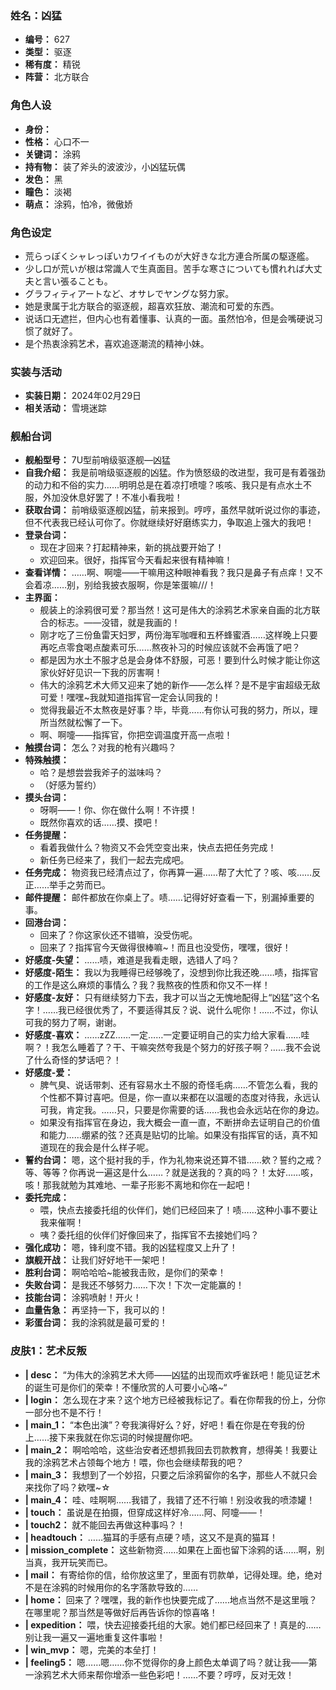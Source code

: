 ### 姓名：凶猛
* **编号：** 627
* **类型：** 驱逐
* **稀有度：** 精锐
* **阵营：** 北方联合


### 角色人设
* **身份：** 
* **性格：** 心口不一
* **关键词：** 涂鸦
* **持有物：** 装了斧头的波波沙，小凶猛玩偶
* **发色：** 黑
* **瞳色：** 淡褐
* **萌点：** 涂鸦，怕冷，微傲娇


### 角色设定
* 荒らっぽくシャレっぽいカワイイものが大好きな北方連合所属の駆逐艦。
* 少し口が荒いが根は常識人で生真面目。苦手な寒さについても慣れれば大丈夫と言い張ることも。
* グラフィティアートなど、オサレでヤングな努力家。
* 她是隶属于北方联合的驱逐舰，超喜欢狂放、潮流和可爱的东西。
* 说话口无遮拦，但内心也有着懂事、认真的一面。虽然怕冷，但是会嘴硬说习惯了就好了。
* 是个热衷涂鸦艺术，喜欢追逐潮流的精神小妹。


### 实装与活动
* **实装日期：** 2024年02月29日
* **相关活动：** 雪境迷踪


### 舰船台词
* **舰船型号：** 7U型前哨级驱逐舰—凶猛
* **自我介绍：** 我是前哨级驱逐舰的凶猛。作为愤怒级的改进型，我可是有着强劲的动力和不俗的实力……明明总是在着凉打喷嚏？咳咳、我只是有点水土不服，外加没休息好罢了！不准小看我啦！
* **获取台词：** 前哨级驱逐舰凶猛，前来报到。哼哼，虽然早就听说过你的事迹，但不代表我已经认可你了。你就继续好好磨练实力，争取追上强大的我吧！
* **登录台词：**
  * 现在才回来？打起精神来，新的挑战要开始了！
  * 欢迎回来。很好，指挥官今天看起来很有精神嘛！
* **查看详情：** ……啊、啊嚏——干嘛用这种眼神看我？我只是鼻子有点痒！又不会着凉……别，别给我披衣服啊，你是笨蛋嘛///！
* **主界面：**
  * 舰装上的涂鸦很可爱？那当然！这可是伟大的涂鸦艺术家亲自画的北方联合的标志。——没错，就是我画的！
  * 刚才吃了三份鱼雷天妇罗，两份海军咖喱和五杯蜂蜜酒……这样晚上只要再吃点零食喝点酸素可乐……熬夜补习的时候应该就不会再饿了吧？
  * 都是因为水土不服才总是会身体不舒服，可恶！要到什么时候才能让你这家伙好好见识一下我的厉害啊！
  * 伟大的涂鸦艺术大师又迎来了她的新作——怎么样？是不是宇宙超级无敌可爱！嘿嘿~我就知道指挥官一定会认同我的！
  * 觉得我最近不太熬夜是好事？毕，毕竟……有你认可我的努力，所以，理所当然就松懈了一下。
  * 啊、啊嚏——指挥官，你把空调温度开高一点啦！
* **触摸台词：** 怎么？对我的枪有兴趣吗？
* **特殊触摸：**
  * 哈？是想尝尝我斧子的滋味吗？
  * （好感为誓约）
* **摸头台词：**
  * 呀啊——！你、你在做什么啊！不许摸！
  * 既然你喜欢的话……摸、摸吧！
* **任务提醒：**
  * 看着我做什么？物资又不会凭空变出来，快点去把任务完成！
  * 新任务已经来了，我们一起去完成吧。
* **任务完成：** 物资我已经清点过了，你再算一遍……帮了大忙了？咳、咳……反正……举手之劳而已。
* **邮件提醒：** 邮件都放在你桌上了。啧……记得好好查看一下，别漏掉重要的事。
* **回港台词：**
  * 回来了？你这家伙还不错嘛，没受伤呢。
  * 回来了？指挥官今天做得很棒嘛~！而且也没受伤，嘿嘿，很好！
* **好感度-失望：** ……啧，难道是我看走眼，选错人了吗？
* **好感度-陌生：** 我以为我睡得已经够晚了，没想到你比我还晚……啧，指挥官的工作是这么麻烦的事情么？我？我熬夜的性质和你又不一样！
* **好感度-友好：** 只有继续努力下去，我才可以当之无愧地配得上“凶猛”这个名字！……我已经很优秀了，不要适得其反？说、说什么呢你！……不过，你认可我的努力了啊，谢谢。
* **好感度-喜欢：** ……zZZ……一定……一定要证明自己的实力给大家看……哇啊？！我怎么睡着了？干、干嘛突然夸我是个努力的好孩子啊？……我不会说了什么奇怪的梦话吧？！
* **好感度-爱：**
  * 脾气臭、说话带刺、还有容易水土不服的奇怪毛病……不管怎么看，我的个性都不算讨喜吧。但是，你一直以来都在以温暖的态度对待我，永远认可我，肯定我。……只，只要是你需要的话……我也会永远站在你的身边。
  * 如果没有指挥官在身边，我大概会一直一直，不断拼命去证明自己的价值和能力……绷紧的弦？还真是贴切的比喻。如果没有指挥官的话，真不知道现在的我会是什么样子呢。
* **誓约台词：** 嗯，这个挺衬我的手，作为礼物来说还算不错……欸？誓约之戒？等、等等？你再说一遍这是什么……？就是送我的？真的吗？！太好……咳，咳！那我就勉为其难地、一辈子形影不离地和你在一起吧！
* **委托完成：**
  * 喂，快点去接委托组的伙伴们，她们已经回来了！啧……这种小事不要让我来催啊！
  * 咦？委托组的伙伴们好像回来了，指挥官不去接她们吗？
* **强化成功：** 嗯，锋利度不错。我的凶猛程度又上升了！
* **旗舰开战：** 让我们好好地干一架吧！
* **胜利台词：** 啊哈哈哈~能被我击败，是你们的荣幸！
* **失败台词：** 是我还不够努力……下次！下次一定能赢的！
* **技能台词：** 涂鸦喷射！开火！
* **血量告急：** 再坚持一下，我可以的！
* **彩蛋台词：** 我的涂鸦就是最可爱的！


### 皮肤1：艺术反叛
* **| desc：** “为伟大的涂鸦艺术大师——凶猛的出现而欢呼雀跃吧！能见证艺术的诞生可是你们的荣幸！不懂欣赏的人可要小心咯~“
* **| login：** 怎么现在才来？这个地方已经被我标记了。看在你帮我的份上，分你一部分也不是不行！
* **| main_1：** “本色出演”？夸我演得好么？好，好吧！看在你是在夸我的份上……接下来我就在你忘词的时候提醒你吧。
* **| main_2：** 啊哈哈哈，这些治安者还想抓我回去罚款教育，想得美！我要让我的涂鸦艺术占领每个地方！喂，你也会继续帮我的吧？
* **| main_3：** 我想到了一个妙招，只要之后涂鸦留你的名字，那些人不就只会来找你了吗？欸嘿~☆
* **| main_4：** 哇、哇啊啊……我错了，我错了还不行嘛！别没收我的喷漆罐！
* **| touch：** 虽说是在拍摄，但穿成这样好冷……阿、阿嚏——！
* **| touch2：** 就不能回去再做这种事吗？！
* **| headtouch：** ……猫耳的手感有点硬？啧，这又不是真的猫耳！
* **| mission_complete：** 这些新物资……如果在上面也留下涂鸦的话……啊，别当真，我开玩笑而已。
* **| mail：** 有寄给你的信，给你放这里了，里面有罚款单，记得处理。绝，绝对不是在涂鸦的时候用你的名字落款导致的……
* **| home：** 回来了？嘿嘿，我的新作也快要完成了……地点当然不是这里哦？在哪里呢？那当然是等做好后再告诉你的惊喜咯！
* **| expedition：** 喂，快去迎接委托组的大家。她们都已经回来了！真是的……别让我一遍又一遍地重复这件事啦！
* **| win_mvp：** 嗯，完美的本垒打！
* **| feeling5：** 嗯……嗯……你不觉得你的身上颜色太单调了吗？就让我——第一涂鸦艺术大师来帮你增添一些色彩吧！……不要？哼哼，反对无效！

